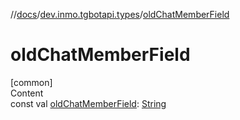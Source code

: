//[docs](../../index.md)/[dev.inmo.tgbotapi.types](index.md)/[oldChatMemberField](old-chat-member-field.md)



# oldChatMemberField  
[common]  
Content  
const val [oldChatMemberField](old-chat-member-field.md): [String](https://kotlinlang.org/api/latest/jvm/stdlib/kotlin/-string/index.html)  



